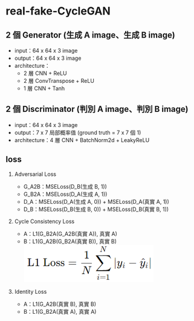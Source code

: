 # real-fake-CycleGAN
## 2 個 Generator (生成 A image、生成 B image)
- input：64 x 64 x 3 image
- output：64 x 64 x 3 image
- architecture：
    - 2 層 CNN + ReLU
    - 2 層 ConvTranspose + ReLU
    - 1 層 CNN + Tanh

## 2 個 Discriminator (判別 A image、判別 B image)
- input：64 x 64 x 3 image
- output：7 x 7 局部概率值 (ground truth = 7 x 7 個 1)
- architecture：4 層 CNN + BatchNorm2d + LeakyReLU

## loss
1. Adversarial Loss
    - G_A2B：MSELoss(D_B(生成 B, 1))
    - G_B2A：MSELoss(D_A(生成 A, 1))
    - D_A：MSELoss(D_A(生成 A, 0)) + MSELoss(D_A(真實 A, 1))
    - D_B：MSELoss(D_B(生成 B, 0)) + MSELoss(D_B(真實 B, 1))

2. Cycle Consistency Loss
    - A：L1(G_B2A(G_A2B(真實 A)), 真實 A)
    - B：L1(G_A2B(G_B2A(真實 B)), 真實 B)  
    ![alt text](L1_loss.png)

3. Identity Loss
    - A：L1(G_A2B(真實 B), 真實 B)
    - B：L1(G_B2A(真實 A), 真實 A)
    

